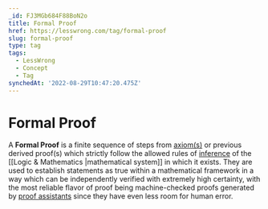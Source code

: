 ```yaml
---
_id: FJ3MGb684F88BoN2o
title: Formal Proof
href: https://lesswrong.com/tag/formal-proof
slug: formal-proof
type: tag
tags:
  - LessWrong
  - Concept
  - Tag
synchedAt: '2022-08-29T10:47:20.475Z'
---
```

# Formal Proof

A **Formal Proof** is a finite sequence of steps from [axiom(s)](https://en.wikipedia.org/wiki/Axiom) or previous derived proof(s) which strictly follow the allowed rules of [inference](https://en.wikipedia.org/wiki/Inference) of the [[Logic & Mathematics |mathematical system]] in which it exists. They are used to establish statements as true within a mathematical framework in a way which can be independently verified with extremely high certainty, with the most reliable flavor of proof being machine-checked proofs generated by [proof assistants](https://en.wikipedia.org/wiki/Proof_assistant) since they have even less room for human error.
